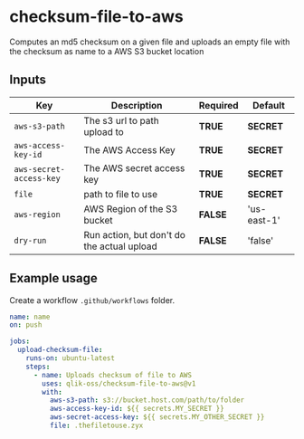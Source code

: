 # checksum-file-to-aws

Computes an md5 checksum on a given file and uploads an empty file with the checksum as name to a AWS S3 bucket location

## Inputs

| Key                     | Description                                | Required  | Default     |
| ----------------------- | ------------------------------------------ | --------- | ----------- |
| `aws-s3-path`           | The s3 url to path upload to               | **TRUE**  | **SECRET**  |
| `aws-access-key-id`     | The AWS Access Key                         | **TRUE**  | **SECRET**  |
| `aws-secret-access-key` | The AWS secret access key                  | **TRUE**  | **SECRET**  |
| `file`                  | path to file to use                        | **TRUE**  | **SECRET**  |
| `aws-region`            | AWS Region of the S3 bucket                | **FALSE** | 'us-east-1' |
| `dry-run`               | Run action, but don't do the actual upload | **FALSE** | 'false'     |

## Example usage

Create a workflow `.github/workflows` folder.

```yaml
name: name
on: push

jobs:
  upload-checksum-file:
    runs-on: ubuntu-latest
    steps:
      - name: Uploads checksum of file to AWS
        uses: qlik-oss/checksum-file-to-aws@v1
        with:
          aws-s3-path: s3://bucket.host.com/path/to/folder
          aws-access-key-id: ${{ secrets.MY_SECRET }}
          aws-secret-access-key: ${{ secrets.MY_OTHER_SECRET }}
          file: .thefiletouse.zyx
```
